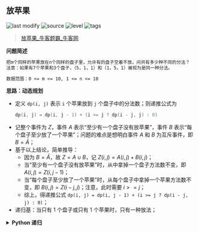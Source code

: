 ## 放苹果
<!--START_SECTION:badge-->

![last modify](https://img.shields.io/static/v1?label=last%20modify&message=2022-10-14%2000%3A39%3A24&color=yellowgreen&style=flat-square)
![source](https://img.shields.io/static/v1?label=source&message=%E5%8D%8E%E4%B8%BA%E6%9C%BA%E8%AF%95&color=green&style=flat-square)
![level](https://img.shields.io/static/v1?label=level&message=%E7%AE%80%E5%8D%95&color=yellow&style=flat-square)
![tags](https://img.shields.io/static/v1?label=tags&message=%E5%8A%A8%E6%80%81%E8%A7%84%E5%88%92&color=orange&style=flat-square)

<!--END_SECTION:badge-->
<!--info
tags: [动态规划]
source: 华为机试
level: 简单
number: '061'
name: 放苹果
companies: []
-->

> [放苹果_牛客题霸_牛客网](https://www.nowcoder.com/practice/bfd8234bb5e84be0b493656e390bdebf)

<summary><b>问题简述</b></summary>

```txt
把m个同样的苹果放在n个同样的盘子里，允许有的盘子空着不放，问共有多少种不同的分法？
注意：如果有7个苹果和3个盘子，（5，1，1）和（1，5，1）被视为是同一种分法。

数据范围：0 <= m <= 10, 1 <= n <= 10
```

<!-- 
<details><summary><b>详细描述</b></summary>

```txt
```

</details>
-->

<!-- <div align="center"><img src="../../../_assets/xxx.png" height="300" /></div> -->

<summary><b>思路：动态规划</b></summary>

- 定义 `dp(i, j)` 表示 `i` 个苹果放到 `j` 个盘子中的分法数；则递推公式为
    ```cpp
    dp(i, j) = dp(i, j - 1) + (i >= j ? dp(i - j, j) : 0)
    ```
- 记整个事件为 $Z$，事件 $A$ 表示“至少有一个盘子没有放苹果”，事件 $B$ 表示“每个盘子至少放了一个苹果”；问题的难点是想明白事件 $A$ 和 $B$ 为互斥事件，即 $B = \bar{A}$；
- 基于以上结论，简单推导：
    - 因为 $B = \bar{A}$，故 $Z=A \cup B$，记 $Z(i,j) = A(i,j) + B(i,j)$；
    - 当“至少有一个盘子没有放苹果”时，从中拿掉一个盘子方法数不变，即 $A(i,j) = Z(i,j-1)$；
    - 当“每个盘子至少放了一个苹果”时，从每个盘子中拿掉一个苹果方法数不变，即 $B(i,j) = Z(i-j,j)$；注意，此时需要 $i >= j$；
    - 综上，得递推公式 `dp(i, j) = dp(i, j - 1) + (i >= j ? dp(i - j, j) : 0)`；
- 递归基：当只有 1 个盘子或只有 1 个苹果时，只有一种放法；

<details><summary><b>Python 递归</b></summary>

```python
from functools import lru_cache

@lru_cache(maxsize=None)
def dp(i, j):
    if i == 1 or j == 1: 
        return 1
    return dp(i, j - 1) + (dp(i - j, j) if i >= j else 0)

row = input()
m, n = map(int, row.split())

print(dp(m, n))
```

</details>
